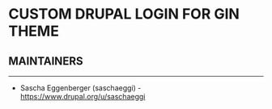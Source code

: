 # CUSTOM DRUPAL LOGIN FOR GIN THEME

## MAINTAINERS
-------------
 - Sascha Eggenberger (saschaeggi) - https://www.drupal.org/u/saschaeggi
